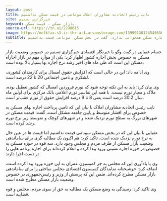 ```yaml
---
layout: post
title: نایب رئیس اتحادیه مشاوران املاک سونامی در قیمت مسکن نداشتیم
site: خبرگزاری تسنیم
keyword: بازار مسکن ، قیمت مسکن
source-url: https://tn.ai/2298615
image: https://melkfax.s3.ir-thr-at1.arvanstorage.com/1399013012454663620170554.jpg
subtitle: نایب رئیس اتحادیه مشاوران املاک با بیان این که میزان افزایش حقوق امسال با میزان تورم و رشد اجاره مسکن همخوانی ندارد، گفت در بخش مسکن  سونامی قیمت نداشتیم.
---
```

حسام عقبایی در گفت وگو با خبرنگار اقتصادی خبرگزاری تسنیم در خصوص وضعیت بازار مسکن به خصوص بخش اجاره کشور اظهار کرد: یکی از موارد مهم در بازار اجاراه مسکن  این است که طی ماه های اخیر  رشد نرخ اجاره بها بسیار بالا بوده است.

وی ادامه داد: این در حالی است که افزایش حقوق امسال برای کارمندان کشوری، لشکری و تامین اجتماعی 20 تا 22 درصد است.

وی بیان کرد: باید به این نکته توجه شود که تورم فروردین امسال که کشور تعطیل بوده، ملاک و معیار تورم نیست. با همه این تفاسیر تورم اعلامی بانک مرکزی برای اولین ماه سال 30.2 درصد است یعنی 8 تا 9 درصد افزایش حقوق از تورم عقب‌تر است.

 نایب رئیس اتحادیه مشاوران املاک با بیان این که تامین پرداخت اجاره بهای مسکن به خصوص برای اقشار متوسط و پایین جامعه مشکل است، گفت: قیمت مسکن در شهرهای بزرگ به سطح تورم نزدیک شده و در شهرهای کوچک و متوسط زیر نرخ تورم رشد کرده است.

عقبایی با بیان این که در بخش مسکن  سونامی قیمت نداشتیم اما قیمت ها در عین حال به نرخ تورم نزدیک شده است، تاکید کرد: هم اکنون یک  مطالبه گری برای ساماندهی وضعیت بازار مسکن از طرف مردم و مجلس وجود دارد. سه قوه در حوزه مسکن به خصوص در حوزه اجاره نشینی ورود پیدا کرده و اعلام کرده‌اند برای اجاره برنامه هایی را در دست اجرا دارند.

وی با یادآوری این که مجلس به جز کمیسیون عمران به این حوزه ورود پیدا کرده‌ است، اضافه کرد: خوشبختانه نمایندگان کمیسیون اقتصادی مجلس مباحثی را برای ساماندهی بازار مسکن مطرح کرده‌اند. ضمن این که  پرسش از وزیر و رئیس‌جمهوری در خصوص وضعیت بازار مسکن مطرح شده است.

وی تاکید کرد: رسیدگی به وضع مسکن یک مطالبه به حق از سوی مردم، مجلس و قوه قضاییه است.